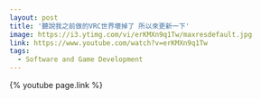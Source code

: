 ```yaml
---
layout: post
title: '聽說我之前做的VRC世界壞掉了 所以來更新一下'
image: https://i3.ytimg.com/vi/erKMXn9q1Tw/maxresdefault.jpg
link: https://www.youtube.com/watch?v=erKMXn9q1Tw
tags:
  - Software and Game Development
---
```


{% youtube page.link %}
